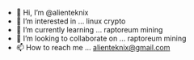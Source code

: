 - 👋 Hi, I’m @alienteknix
- 👀 I’m interested in ... linux crypto 
- 🌱 I’m currently learning ... raptoreum mining
- 💞️ I’m looking to collaborate on ... raptoreum mining
- 📫 How to reach me ... alienteknix@gmail.com

<!---
alienteknix/alienteknix is a ✨ special ✨ repository because its `README.md` (this file) appears on your GitHub profile.
You can click the Preview link to take a look at your changes.
--->
